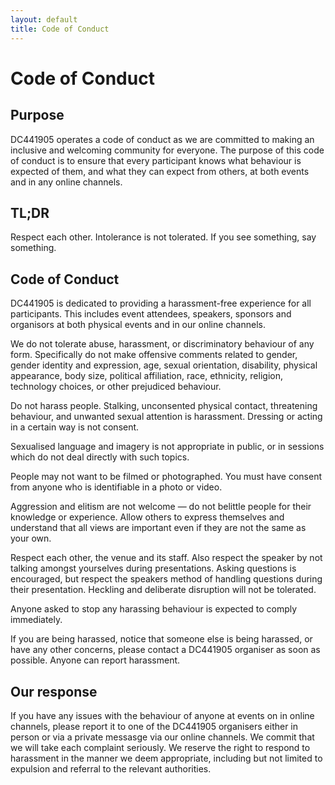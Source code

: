 ```yaml
---
layout: default
title: Code of Conduct
---
```

# Code of Conduct 

## Purpose

DC441905 operates a code of conduct as we are committed to making an inclusive and welcoming community for everyone. The purpose of this code of conduct is to ensure that every participant knows what behaviour is expected of them, and what they can expect from others, at both events and in any online channels.

## TL;DR

Respect each other. Intolerance is not tolerated. If you see something, say something.

## Code of Conduct

DC441905 is dedicated to providing a harassment-free experience for all participants. This includes event attendees, speakers, sponsors and organisors at both physical events and in our online channels. 

We do not tolerate abuse, harassment, or discriminatory behaviour of any form. Specifically do not make offensive comments related to gender, gender identity and expression, age, sexual orientation, disability, physical appearance, body size, political affiliation, race, ethnicity, religion, technology choices, or other prejudiced behaviour.

Do not harass people. Stalking, unconsented physical contact, threatening behaviour, and unwanted sexual attention is harassment. Dressing or acting in a certain way is not consent.

Sexualised language and imagery is not appropriate in public, or in sessions which do not deal directly with such topics.

People may not want to be filmed or photographed. You must have consent from anyone who is identifiable in a photo or video.

Aggression and elitism are not welcome — do not belittle people for their knowledge or experience. Allow others to express themselves and understand that all views are important even if they are not the same as your own.

Respect each other, the venue and its staff. Also respect the speaker by not talking amongst yourselves during presentations. Asking questions is encouraged, but respect the speakers method of handling questions during their presentation. Heckling and deliberate disruption will not be tolerated.

Anyone asked to stop any harassing behaviour is expected to comply immediately.

If you are being harassed, notice that someone else is being harassed, or have any other concerns, please contact a DC441905 organiser as soon as possible.  Anyone can report harassment. 

## Our response

If you have any issues with the behaviour of anyone at events on in online channels, please report it to one of the DC441905 organisers either in person or via a private messasge via our online channels. We commit that we will take each complaint seriously. We reserve the right to respond to harassment in the manner we deem appropriate, including but not limited to expulsion and referral to the relevant authorities.
